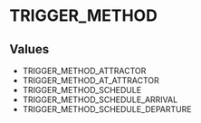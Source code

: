# TRIGGER_METHOD

## Values
* TRIGGER_METHOD_ATTRACTOR
* TRIGGER_METHOD_AT_ATTRACTOR
* TRIGGER_METHOD_SCHEDULE
* TRIGGER_METHOD_SCHEDULE_ARRIVAL
* TRIGGER_METHOD_SCHEDULE_DEPARTURE